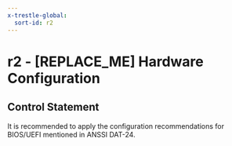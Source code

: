 ```yaml
---
x-trestle-global:
  sort-id: r2
---
```


# r2 - \[REPLACE_ME\] Hardware Configuration

## Control Statement

It is recommended to apply the configuration recommendations for BIOS/UEFI mentioned in ANSSI DAT-24.
